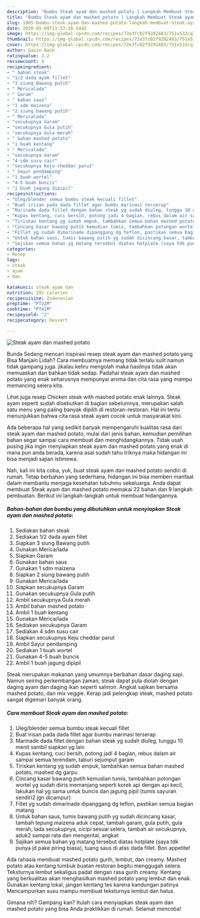 ```yaml
---
description: "Bumbu Steak ayam dan mashed potato | Langkah Membuat Steak ayam dan mashed potato Yang Enak Banget"
title: "Bumbu Steak ayam dan mashed potato | Langkah Membuat Steak ayam dan mashed potato Yang Enak Banget"
slug: 1005-bumbu-steak-ayam-dan-mashed-potato-langkah-membuat-steak-ayam-dan-mashed-potato-yang-enak-banget
date: 2020-05-09T11:52:26.544Z
image: https://img-global.cpcdn.com/recipes/72e3fc02f9202483/751x532cq70/steak-ayam-dan-mashed-potato-foto-resep-utama.jpg
thumbnail: https://img-global.cpcdn.com/recipes/72e3fc02f9202483/751x532cq70/steak-ayam-dan-mashed-potato-foto-resep-utama.jpg
cover: https://img-global.cpcdn.com/recipes/72e3fc02f9202483/751x532cq70/steak-ayam-dan-mashed-potato-foto-resep-utama.jpg
author: Gavin Nash
ratingvalue: 3.2
reviewcount: 4
recipeingredient:
- " bahan steak"
- "1/2 dada ayam fillet"
- "3 siung Bawang putih"
- " Mericalada"
- " Garam"
- " bahan saus"
- "1 sdm maizena"
- "2 siung bawang putih"
- " Mericalada"
- "secukupnya Garam"
- "secukupnya Gula putih"
- "secukupnya Gula merah"
- " bahan mashed potato"
- "1 buah kentang"
- " Mericalada"
- "secukupnya Garam"
- "4 sdm susu cair"
- "secukupnya Keju cheddar parut"
- " Sayur pendamping"
- "1 buah wortel"
- "4-5 buah buncis"
- "1 buah jagung dipipil"
recipeinstructions:
- "Uleg/blender semua bumbu steak kecuali fillet"
- "Buat irisan pada dada fillet agar bumbu marinasi terserap"
- "Marinade dada fillet dengan bahan steak yg sudah diuleg, tunggu 10 menit sambil siapkan yg lain"
- "Kupas kentang, cuci bersih, potong jadi 4 bagian, rebus dalam air sampai semua terendam, taburi sejumput garam"
- "Tiriskan kentang yg sudah empuk, tambahkan semua bahan mashed potato, mashed dg garpu"
- "Cincang kasar bawang putih kemudian tumis, tambahkan potongan wortel yg sudah diiris memanjang seperti korek api dengan api kecil, lakukan hal yg sama untuk buncis dan jagung pipil (tumis sayuran sendiri2 jgn dicampur)"
- "Fillet yg sudah dimarinade dipanggang dg teflon, pastikan semua bagian matang"
- "Untuk bahan saus, tumis bawang putih yg sudah dicincang kasar, tambah tepung maizena aduk cepat, tambah garam, gula putih, gula merah, lada secukupnya, cicipi sesuai selera, tambah air secukupnya, aduk2 sampai rata dan mengental, angkat"
- "Sajikan semua bahan yg matang tersebut diatas hotplate (saya tdk punya jd pake piring biasa), tuang saus di atas dada fillet. Bon appetite!"
categories:
- Resep
tags:
- steak
- ayam
- dan

katakunci: steak ayam dan 
nutrition: 291 calories
recipecuisine: Indonesian
preptime: "PT32M"
cooktime: "PT41M"
recipeyield: "2"
recipecategory: Dessert

---
```



![Steak ayam dan mashed potato](https://img-global.cpcdn.com/recipes/72e3fc02f9202483/751x532cq70/steak-ayam-dan-mashed-potato-foto-resep-utama.jpg)

Bunda Sedang mencari inspirasi resep steak ayam dan mashed potato yang Bisa Manjain Lidah? Cara membuatnya memang tidak terlalu sulit namun tidak gampang juga. jikalau keliru mengolah maka hasilnya tidak akan memuaskan dan bahkan tidak sedap. Padahal steak ayam dan mashed potato yang enak seharusnya mempunyai aroma dan cita rasa yang mampu memancing selera kita.

Lihat juga resep Chicken steak with mashed potato enak lainnya. Steak ayam seperti sudah disebutkan di bagian sebelumnya, merupakan salah satu menu yang paling banyak dipilih di restoran-restoran. Hal ini tentu menunjukkan bahwa cita rasa steak ayam cocok untuk masyarakat kini.

Ada beberapa hal yang sedikit banyak mempengaruhi kualitas rasa dari steak ayam dan mashed potato, mulai dari jenis bahan, kemudian pemilihan bahan segar sampai cara membuat dan menghidangkannya. Tidak usah pusing jika ingin menyiapkan steak ayam dan mashed potato yang enak di mana pun anda berada, karena asal sudah tahu triknya maka hidangan ini bisa menjadi sajian istimewa.


Nah, kali ini kita coba, yuk, buat steak ayam dan mashed potato sendiri di rumah. Tetap berbahan yang sederhana, hidangan ini bisa memberi manfaat dalam membantu menjaga kesehatan tubuhmu sekeluarga. Anda dapat membuat Steak ayam dan mashed potato memakai 22 bahan dan 9 langkah pembuatan. Berikut ini langkah-langkah untuk membuat hidangannya.

<!--inarticleads1-->

##### Bahan-bahan dan bumbu yang dibutuhkan untuk menyiapkan Steak ayam dan mashed potato:

1. Sediakan  bahan steak
1. Sediakan 1/2 dada ayam fillet
1. Siapkan 3 siung Bawang putih
1. Gunakan  Merica/lada
1. Siapkan  Garam
1. Gunakan  bahan saus
1. Gunakan 1 sdm maizena
1. Siapkan 2 siung bawang putih
1. Gunakan  Merica/lada
1. Siapkan secukupnya Garam
1. Gunakan secukupnya Gula putih
1. Ambil secukupnya Gula merah
1. Ambil  bahan mashed potato
1. Ambil 1 buah kentang
1. Gunakan  Merica/lada
1. Sediakan secukupnya Garam
1. Sediakan 4 sdm susu cair
1. Siapkan secukupnya Keju cheddar parut
1. Ambil  Sayur pendamping
1. Sediakan 1 buah wortel
1. Gunakan 4-5 buah buncis
1. Ambil 1 buah jagung dipipil


Steak merupakan makanan yang umumnya berbahan dasar daging sapi. Namun seiring perkembangan zaman, steak dapat pula diolah dengan daging ayam dan daging ikan seperti salmon. Angkat sajikan bersama mashed potato, dan mix veggie. Kerap jadi pelengkap steak, mashed potato sangat digemari banyak orang. 

<!--inarticleads2-->

##### Cara membuat Steak ayam dan mashed potato:

1. Uleg/blender semua bumbu steak kecuali fillet
1. Buat irisan pada dada fillet agar bumbu marinasi terserap
1. Marinade dada fillet dengan bahan steak yg sudah diuleg, tunggu 10 menit sambil siapkan yg lain
1. Kupas kentang, cuci bersih, potong jadi 4 bagian, rebus dalam air sampai semua terendam, taburi sejumput garam
1. Tiriskan kentang yg sudah empuk, tambahkan semua bahan mashed potato, mashed dg garpu
1. Cincang kasar bawang putih kemudian tumis, tambahkan potongan wortel yg sudah diiris memanjang seperti korek api dengan api kecil, lakukan hal yg sama untuk buncis dan jagung pipil (tumis sayuran sendiri2 jgn dicampur)
1. Fillet yg sudah dimarinade dipanggang dg teflon, pastikan semua bagian matang
1. Untuk bahan saus, tumis bawang putih yg sudah dicincang kasar, tambah tepung maizena aduk cepat, tambah garam, gula putih, gula merah, lada secukupnya, cicipi sesuai selera, tambah air secukupnya, aduk2 sampai rata dan mengental, angkat
1. Sajikan semua bahan yg matang tersebut diatas hotplate (saya tdk punya jd pake piring biasa), tuang saus di atas dada fillet. Bon appetite!


Ada rahasia membuat mashed potato gurih, lembut, dan creamy. Mashed potato atau kentang tumbuk buatan restoran begitu menggugah selera. Teksturnya lembut sekaligus padat dengan rasa gurih creamy. Kentang yang berkualitas akan menghasilkan mashed potato yang lembut dan enak. Gunakan kentang lokal, jangan kentang tes karena kandungan patinya Mencampurkan susu mampu membuat teksturnya lembut dan halus. 

Gimana nih? Gampang kan? Itulah cara menyiapkan steak ayam dan mashed potato yang bisa Anda praktikkan di rumah. Selamat mencoba!
